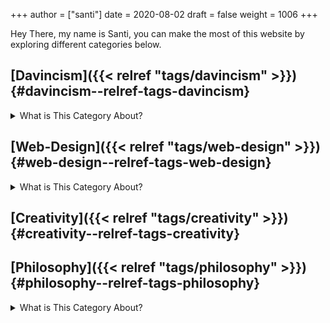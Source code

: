 +++
author = ["santi"]
date = 2020-08-02
draft = false
weight = 1006
+++

Hey There, my name is Santi, you can make the most of this website by exploring different categories below.


## [Davincism]({{< relref "tags/davincism" >}}) {#davincism--relref-tags-davincism}

<details>
<summary>What is This Category About?</summary>

In this Category I explore what it's like to be **A Jack of All Trades in a Specialized World.** Davincism is a term I use to bring together those of us who want to become modern versions of Leonardo DaVinci.


### What You'll Learn {#what-you-ll-learn}

I share what I've learned on how to successfully manage multiple projects, passions and income streams. My aim is to help yo be more of you who truly are.

 Explore this category:
[Davincism]({{< relref "tags/davincism" >}})
    </details>


## [Web-Design]({{< relref "tags/web-design" >}}) {#web-design--relref-tags-web-design}

<details>
<summary>What is This Category About?</summary>

Just like more people, I've gone through all times of platforms to design websites. I am finally happy using an amazing set-up with hugo.

 Explore my thoughts on
[Web-Design]({{< relref "tags/web-design" >}})
    </details>


## [Creativity]({{< relref "tags/creativity" >}}) {#creativity--relref-tags-creativity}


## [Philosophy]({{< relref "tags/philosophy" >}}) {#philosophy--relref-tags-philosophy}

<details>
<summary>What is This Category About?</summary>

> "To be a philosopher is not merely to have subtle thoughts, nor even to found a school…it is to solve some of the problems of life, not only theoretically, but practically."
— Henry David Thoreau

 Explore this category:
[Philosophy]({{< relref "tags/philosophy" >}})
    </details>
